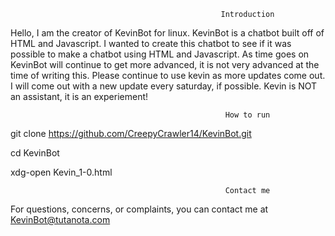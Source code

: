                                                    Introduction

Hello, I am the creator of KevinBot for linux.
KevinBot is a chatbot built off of HTML and Javascript.
I wanted to create this chatbot to see if it was possible to make a chatbot using HTML and Javascript.
As time goes on KevinBot will continue to get more advanced, it is not very advanced at the time of writing this.
Please continue to use kevin as more updates come out. 
I will come out with a new update every saturday, if possible.
Kevin is NOT an assistant, it is an experiement!

                                                    How to run

git clone https://github.com/CreepyCrawler14/KevinBot.git

cd KevinBot

xdg-open Kevin_1-0.html

                                                    Contact me

For questions, concerns, or complaints, you can contact me at KevinBot@tutanota.com
